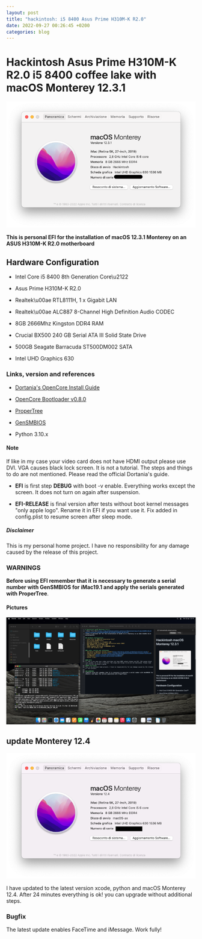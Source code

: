 ```yaml
---
layout: post
title: "hackintosh: i5 8400 Asus Prime H310M-K R2.0"
date: 2022-09-27 00:26:45 +0200
categories: blog
---
```

# Hackintosh Asus Prime H310M-K R2.0 i5 8400 coffee lake with macOS Monterey 12.3.1

![About This Mac](https://raw.githubusercontent.com/aicsx/Hackintosh-Asus-Prime-H310M-K-R2.0/main/screenshot/Schermata%202022-04-22%20alle%2015.38.54.png)



**This is personal EFI for the installation of macOS 12.3.1 Monterey on an ASUS H310M-K R2.0 motherboard**



## Hardware Configuration

- Intel Core i5 8400 8th Generation Core\u2122

- Asus Prime H310M-K R2.0

- Realtek\u00ae RTL8111H, 1 x Gigabit LAN

- Realtek\u00ae ALC887 8-Channel High Definition Audio CODEC 

- 8GB 2666Mhz Kingston DDR4 RAM

- Crucial BX500 240 GB Serial ATA III Solid State Drive

- 500GB Seagate Barracuda ST500DM002 SATA 

- Intel UHD Graphics 630



### Links, version and references

- [Dortania's OpenCore Install Guide](https://dortania.github.io/OpenCore-Install-Guide/)

- [OpenCore Bootloader v0.8.0](https://github.com/acidanthera/OpenCorePkg/releases/tag/0.8.0)

- [ProperTree](https://github.com/corpnewt/ProperTree)

- [GenSMBIOS](https://github.com/corpnewt/GenSMBIOS)

- Python 3.10.x



#### Note

If like in my case your video card does not have HDMI output please use DVI. VGA causes black lock screen. It is not a tutorial. The steps and things to do are not mentioned. Please read the official Dortania's guide.

- **EFI** is first step **DEBUG** with boot -v enable. Everything works except the screen. It does not turn on again after suspension. 

- **EFI-RELEASE** is final version after tests without boot kernel messages "only apple logo". Rename it in EFI if you want use it. Fix added in config.plist to resume screen after sleep mode.    

##### Disclaimer

This is my personal home project. I have no responsibility for any damage caused by the release of this project. 

### WARNINGS

**Before using EFI remember that it is necessary to generate a serial number with GenSMBIOS for iMac19.1 and apply the serials generated with ProperTree**.

#### Pictures

![Screenshot](https://raw.githubusercontent.com/aicsx/Hackintosh-Asus-Prime-H310M-K-R2.0/main/screenshot/Schermata%202022-04-22%20alle%2022.10.01.png)



## update Monterey 12.4

![Update](https://raw.githubusercontent.com/aicsx/Hackintosh-Asus-Prime-H310M-K-R2.0/main/screenshot/Update.png)



I have updated to the latest version xcode, python and macOS Monterey 12.4. After 24 minutes everything is ok! you can upgrade without additional steps.

### Bugfix 

The latest update enables FaceTime and iMessage. Work fully!
